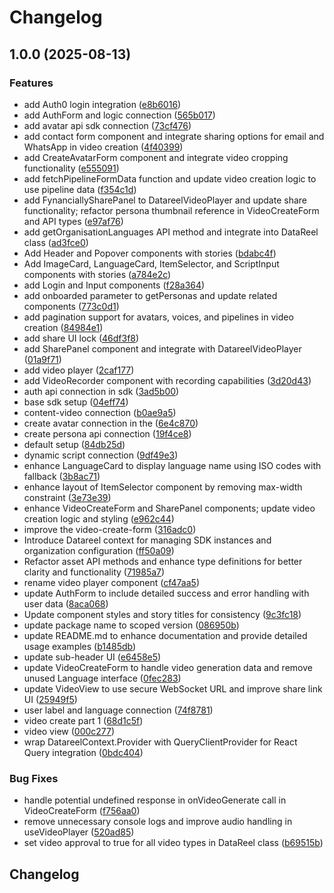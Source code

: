 # Changelog

## 1.0.0 (2025-08-13)


### Features

* add Auth0 login integration ([e8b6016](https://github.com/amit-ksh/datareel-sdk/commit/e8b6016c5c386e0dd67183cffd14f404f821b063))
* add AuthForm and logic connection ([565b017](https://github.com/amit-ksh/datareel-sdk/commit/565b017eb0b41eaa42f7a19276c0d9be29f97cb5))
* add avatar api sdk connection ([73cf476](https://github.com/amit-ksh/datareel-sdk/commit/73cf4769a1aa154b75202e0d81b11e5e9c954ca6))
* add contact form component and integrate sharing options for email and WhatsApp in video creation ([4f40399](https://github.com/amit-ksh/datareel-sdk/commit/4f40399d5a1634686cd231545b7a2adeaca80e74))
* add CreateAvatarForm component and integrate video cropping functionality ([e555091](https://github.com/amit-ksh/datareel-sdk/commit/e5550910bc958f9133bca6daa1da466964b441f1))
* add fetchPipelineFormData function and update video creation logic to use pipeline data ([f354c1d](https://github.com/amit-ksh/datareel-sdk/commit/f354c1d2d339f9a0b78edd4ba8c254b550f02932))
* add FynanciallySharePanel to DatareelVideoPlayer and update share functionality; refactor persona thumbnail reference in VideoCreateForm and API types ([e97af76](https://github.com/amit-ksh/datareel-sdk/commit/e97af769544d009c59972455684db2e6d5d39a1f))
* add getOrganisationLanguages API method and integrate into DataReel class ([ad3fce0](https://github.com/amit-ksh/datareel-sdk/commit/ad3fce0ea6db3e03626f6471d913b4dcbdd179db))
* Add Header and Popover components with stories ([bdabc4f](https://github.com/amit-ksh/datareel-sdk/commit/bdabc4fc0b7929a3948e71f47140a2a1b3de22ab))
* Add ImageCard, LanguageCard, ItemSelector, and ScriptInput components with stories ([a784e2c](https://github.com/amit-ksh/datareel-sdk/commit/a784e2ce2076643ce54ffcbca5d94630078b7684))
* add Login and Input components ([f28a364](https://github.com/amit-ksh/datareel-sdk/commit/f28a3648d622e9f536db74a503e365c67bf2cb18))
* add onboarded parameter to getPersonas and update related components ([773c0d1](https://github.com/amit-ksh/datareel-sdk/commit/773c0d14c45529f61c02d8e710c04e7614181fb8))
* add pagination support for avatars, voices, and pipelines in video creation ([84984e1](https://github.com/amit-ksh/datareel-sdk/commit/84984e1a7df3fe24353db490c66f7f8471967410))
* add share UI lock ([46df3f8](https://github.com/amit-ksh/datareel-sdk/commit/46df3f80b75e40147481bffccf7d91172bc0728d))
* add SharePanel component and integrate with DatareelVideoPlayer ([01a9f71](https://github.com/amit-ksh/datareel-sdk/commit/01a9f719e25545686166c87b19f0457dd3cbdddb))
* add video player ([2caf177](https://github.com/amit-ksh/datareel-sdk/commit/2caf177cf297e2b67c139573086ecf5d92ccb280))
* add VideoRecorder component with recording capabilities ([3d20d43](https://github.com/amit-ksh/datareel-sdk/commit/3d20d432f2add7a94042d26329b732b055053783))
* auth api connection in sdk ([3ad5b00](https://github.com/amit-ksh/datareel-sdk/commit/3ad5b00705ef647af74182a31730ec7411f6beab))
* base sdk setup ([04eff74](https://github.com/amit-ksh/datareel-sdk/commit/04eff74c6c8ce836b8de597af4298dd4baa5f819))
* content-video connection ([b0ae9a5](https://github.com/amit-ksh/datareel-sdk/commit/b0ae9a592db9f7bd986abc4dbac1122faf85b138))
* create avatar connection in the ([6e4c870](https://github.com/amit-ksh/datareel-sdk/commit/6e4c87033ab26771e984b90286139440bb6c87a6))
* create persona api connection ([19f4ce8](https://github.com/amit-ksh/datareel-sdk/commit/19f4ce84fd518807140c083c4c552f4902610e17))
* default setup ([84db25d](https://github.com/amit-ksh/datareel-sdk/commit/84db25d00dd72fd77cf0c8a0eb2b11e6280bdf22))
* dynamic script connection ([9df49e3](https://github.com/amit-ksh/datareel-sdk/commit/9df49e3d0da9e747293a2f8f777f99d815d88de8))
* enhance LanguageCard to display language name using ISO codes with fallback ([3b8ac71](https://github.com/amit-ksh/datareel-sdk/commit/3b8ac7106db3743068d687a85acae0e13edcf6f3))
* enhance layout of ItemSelector component by removing max-width constraint ([3e73e39](https://github.com/amit-ksh/datareel-sdk/commit/3e73e39680b9d8c8dba09bfd82e845dd3173f520))
* enhance VideoCreateForm and SharePanel components; update video creation logic and styling ([e962c44](https://github.com/amit-ksh/datareel-sdk/commit/e962c44949897ea78c4db39697846e85dcdde533))
* improve the video-create-form ([316adc0](https://github.com/amit-ksh/datareel-sdk/commit/316adc063526f07b96b2f91a89b4a7cae1988d3e))
* Introduce Datareel context for managing SDK instances and organization configuration ([ff50a09](https://github.com/amit-ksh/datareel-sdk/commit/ff50a0916e489c9caa2a347164b3d9ed46d4ad42))
* Refactor asset API methods and enhance type definitions for better clarity and functionality ([71985a7](https://github.com/amit-ksh/datareel-sdk/commit/71985a78c4d1fde2f500cfd1db4c4a15c84ba30a))
* rename video player component ([cf47aa5](https://github.com/amit-ksh/datareel-sdk/commit/cf47aa589eb42baa203f732b4631790894d66a2a))
* update AuthForm to include detailed success and error handling with user data ([8aca068](https://github.com/amit-ksh/datareel-sdk/commit/8aca0685aa16c042c75a653d6ca0c20f0ed59dbd))
* Update component styles and story titles for consistency ([9c3fc18](https://github.com/amit-ksh/datareel-sdk/commit/9c3fc1823eecf8b56bc950f789002cb603ac5a89))
* update package name to scoped version ([086950b](https://github.com/amit-ksh/datareel-sdk/commit/086950b5b3ff8cc168452284c296ad5d10e9eae9))
* update README.md to enhance documentation and provide detailed usage examples ([b1485db](https://github.com/amit-ksh/datareel-sdk/commit/b1485db0a6b180c5738ec90921447fdaecf1b903))
* update sub-header UI ([e6458e5](https://github.com/amit-ksh/datareel-sdk/commit/e6458e5282051abf260886e23de3efac2916a459))
* update VideoCreateForm to handle video generation data and remove unused Language interface ([0fec283](https://github.com/amit-ksh/datareel-sdk/commit/0fec2832928e58c3432fb609db90688ab797dcbe))
* update VideoView to use secure WebSocket URL and improve share link UI ([25949f5](https://github.com/amit-ksh/datareel-sdk/commit/25949f5e610a2b31acba7386531c99710ee2e4ca))
* user label and language connection ([74f8781](https://github.com/amit-ksh/datareel-sdk/commit/74f8781b7a2f18ec30fde774700da6e9fbf96f06))
* video create part 1 ([68d1c5f](https://github.com/amit-ksh/datareel-sdk/commit/68d1c5f21ecbdb09a46d64d194d7c943d843e70a))
* video view ([000c277](https://github.com/amit-ksh/datareel-sdk/commit/000c2778c2dc4b1bdbcceae64b35a1a46a349ce2))
* wrap DatareelContext.Provider with QueryClientProvider for React Query integration ([0bdc404](https://github.com/amit-ksh/datareel-sdk/commit/0bdc404a372bc7d80041d47d3e562182cf890e1a))


### Bug Fixes

* handle potential undefined response in onVideoGenerate call in VideoCreateForm ([f756aa0](https://github.com/amit-ksh/datareel-sdk/commit/f756aa0dcc0c8c88ab1ff77d218c0fd736a8c58e))
* remove unnecessary console logs and improve audio handling in useVideoPlayer ([520ad85](https://github.com/amit-ksh/datareel-sdk/commit/520ad85ace6cff4c48e4620d02d9d5bbce03f845))
* set video approval to true for all video types in DataReel class ([b69515b](https://github.com/amit-ksh/datareel-sdk/commit/b69515bed040fef67dd021de3c518b5de289f859))

## Changelog
